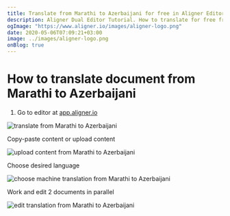 ```yaml
---
title: Translate from Marathi to Azerbaijani for free in Aligner Editor
description: Aligner Dual Editor Tutorial. How to translate for free from Marathi to Azerbaijani. Aligner is multilingual document management platform. 
ogImage: "https://www.aligner.io/images/aligner-logo.png"
date: 2020-05-06T07:09:21+03:00
image: ../images/aligner-logo.png
onBlog: true
---
```


# How to translate document from Marathi to Azerbaijani

1. Go to editor at [app.aligner.io](https://app.aligner.io "Aligner App web page")

![translate from Marathi to Azerbaijani](../aligner-blank-editor.png "translate from Marathi to Azerbaijani")

Copy-paste content or upload content

![upload content from Marathi to Azerbaijani](../aligner-uploaded-document.png "upload content from Marathi to Azerbaijani")

Choose desired language

![choose machine translation from Marathi to Azerbaijani](../aligner-language-dropdown.png "choose machine translation from Marathi to Azerbaijani")

Work and edit 2 documents in parallel

![edit translation from Marathi to Azerbaijani](../aligner-double-sitded-editor.png "edit translation from Marathi to Azerbaijani")

